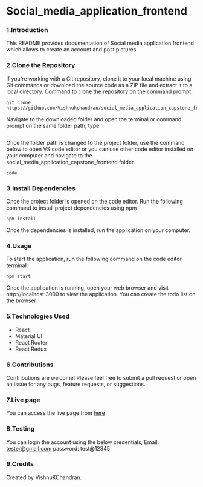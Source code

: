 # Social_media_application_frontend

### 1.Introduction

This README provides documentation of Social media application frontend which allows to create an account and post pictures.

### 2.Clone the Repository

If you're working with a Git repository, clone it to your local machine using Git commands or download the source code as a ZIP file and extract it to a local directory. Command to clone the repository on the command prompt.

```
git clone https://github.com/Vishnukchandran/social_media_application_capstone_frontend.git
```

Navigate to the downloaded folder and open the terminal or command prompt on the same folder path, type

```cd social_media_application_capstone_frontend
```

Once the folder path is changed to the project folder, use the command below to open VS code editor or you can use other code editor installed on your computer and navigate to the social_media_application_capstone_frontend folder.

```
code .
```

### 3.Install Dependencies

Once the project folder is opened on the code editor. Run the following command to install project dependencies using npm

```
npm install
```

Once the dependencies is installed, run the application on your computer.

### 4.Usage

To start the application, run the following command on the code editor terminal:

```
npm start
```

Once the application is running, open your web browser and visit http://localhost:3000 to view the application. You can create the todo list on the browser

### 5.Technologies Used

- React
- Material UI
- React Router
- React Redux

### 6.Contributions

Contributions are welcome! Please feel free to submit a pull request or open an issue for any bugs, feature requests, or suggestions.

### 7.Live page

You can access the live page from [here](https://sokialbook.netlify.app/)

### 8.Testing

You can login the account using the below credentials,
Email: tester@gmail.com
password: test@12345

### 9.Credits

Created by VishnuKChandran.
